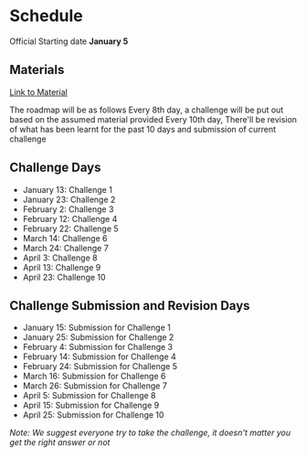 # Schedule

Official Starting date **January 5**

## Materials

[Link to Material](https://drive.google.com/file/d/1B0m75pkt_blRpZW7RtKzv2CnH8aAqcrj/view?usp=sharing)

The roadmap will be as follows
Every 8th day, a challenge will be put out based on the assumed material provided
Every 10th day, There'll be revision of what has been learnt for the past 10 days and submission of current challenge

## Challenge Days

- January 13: Challenge 1
- January 23: Challenge 2
- February 2: Challenge 3
- February 12: Challenge 4
- February 22: Challenge 5
- March 14: Challenge 6
- March 24: Challenge 7
- April 3: Challenge 8
- April 13: Challenge 9
- April 23: Challenge 10

## Challenge Submission and Revision Days

- January 15: Submission for Challenge 1
- January 25: Submission for Challenge 2
- February 4: Submission for Challenge 3
- February 14: Submission for Challenge 4
- February 24: Submission for Challenge 5
- March 16: Submission for Challenge 6
- March 26: Submission for Challenge 7
- April 5: Submission for Challenge 8
- April 15: Submission for Challenge 9
- April 25: Submission for Challenge 10

_Note: We suggest everyone try to take the challenge, it doesn't matter you get the right answer or not_
